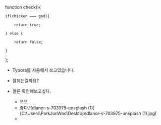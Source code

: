 function check(){

	if(chicken === god){

		return true;

	} else {

		return false;

	}

};



- Typora를 사용해서 쓰고있습니다.

- 잘되는걸까요?

- 얼른 확인해보고싶다.
  - 오오
  - 좋다.![dlanor-s-703975-unsplash (1)](C:\Users\ParkJunWoo\Desktop\dlanor-s-703975-unsplash (1).jpg)
  - 